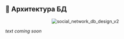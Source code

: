 ## :floppy_disk: Архитектура БД

<div align="center">

![social_network_db_design_v2](https://github.com/holliwid/forum/assets/86602542/d857a64c-90cd-4ce5-a1ca-b0c0ab42de23)

</div>

*text coming soon*